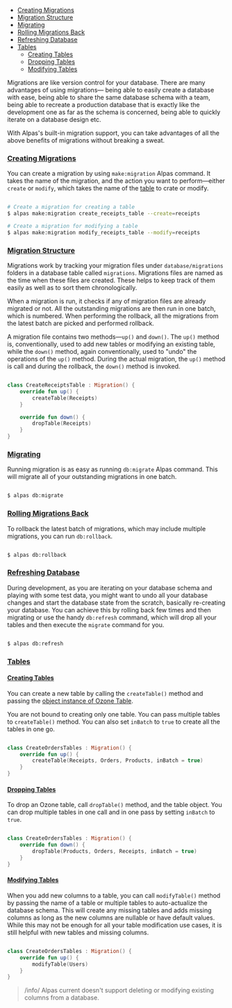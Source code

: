 - [Creating Migrations](#creating-migrations)
- [Migration Structure](#migration-structure) 
- [Migrating](#migrating)
- [Rolling Migrations Back](#rolling-migrations-back)
- [Refreshing Database](#refreshing-database)
- [Tables](#tables)
    - [Creating Tables](#creating-tables)
    - [Dropping Tables](#dropping-tables)
    - [Modifying Tables](#modifying-tables)
    
Migrations are like version control for your database. There are many advantages of using migrations—
being able to easily create a database with ease, being able to share the same database schema with
a team, being able to recreate a production database that is exactly like the development one as
far as the schema is concerned, being able to quickly iterate on a database design etc.

With Alpas's built-in migration support, you can take advantages of all the above benefits of
migrations without breaking a sweat.

<a name="creating-migrations"></a>
### [Creating Migrations](#creating-migrations)

You can create a migration by using `make:migration` Alpas command. It takes the name of the
migration, and the action you want to perform—either `create` or `modify`, which takes the
name of the [table](/docs/ozone#ozone-table) to crate or modify.

```bash

# Create a migration for creating a table
$ alpas make:migration create_receipts_table --create=receipts

# Create a migration for modifying a table
$ alpas make:migration modify_receipts_table --modify=receipts

```

<a name="migration-structure"></a>
### [Migration Structure](#migration-structure)

Migrations work by tracking your migration files under `database/migrations` folders in a database
table called `migrations`. Migrations files are named as the time when these files are created.
These helps to keep track of them easily as well as to sort them chronologically.

When a migration is run, it checks if any of migration files are already migrated or not. All the
outstanding migrations are then run in one batch, which is numbered. When performing the
rollback, all the migrations from the latest batch are picked and performed rollback.

A migration file contains two methods—`up()` and `down()`. The `up()` method is, conventionally, used
to add new tables or modifying an existing table, while the `down()` method, again conventionally,
used to "undo" the operations of the `up()` method. During the actual migration, the `up()`
method is call and during the rollback, the `down()` method is invoked.

<span class="line-numbers" data-start="6" data-file="database/migrations/2020_01_01_123456_create_receipts_table.kt">

```kotlin

class CreateReceiptsTable : Migration() {
    override fun up() {
        createTable(Receipts)
    }

    override fun down() {
        dropTable(Receipts)
    }
}

```

</span>

<a name="migrating"></a>
### [Migrating](#migrating)

Running migration is as easy as running `db:migrate` Alpas command. This will
migrate all of your outstanding migrations in one batch.

```bash

$ alpas db:migrate

```
<a name="rolling-migrations-back"></a>
### [Rolling Migrations Back](#rolling-migrations-back)

To rollback the latest batch of migrations, which may include multiple migrations, you can run `db:rollback`.

```bash

$ alpas db:rollback

```

<a name="refreshing-database"></a>
### [Refreshing Database](#refreshing-database)

During development, as you are iterating on your database schema and playing with some test data, you might want
to undo all your database changes and start the database state from the scratch, basically re-creating your
database. You can achieve this by rolling back few times and then migrating or use the handy `db:refresh`
command, which will drop all your tables and then execute the `migrate` command for you.

```bash

$ alpas db:refresh

```

<a name="tables"></a>
### [Tables](#tables)

<a name="creating-tables"></a>
#### [Creating Tables](#creating-tables)

You can create a new table by calling the `createTable()` method and passing
the [object instance of Ozone Table](/docs/ozone#ozone-table).

You are not bound to creating only one table. You can pass multiple tables to `createTable()`
method. You can also set `inBatch` to `true` to create all the tables in one go.

<span class="line-numbers" data-start="6" data-file="database/migrations/2020_01_01_123456_create_orders_tables.kt">

```kotlin

class CreateOrdersTables : Migration() {
    override fun up() {
        createTable(Receipts, Orders, Products, inBatch = true)
    }
}

```

</span>

<a name="dropping-tables"></a>
#### [Dropping Tables](#dropping-tables)

To drop an Ozone table, call `dropTable()` method, and the table object. You can drop multiple tables
in one call and in one pass by setting `inBatch` to `true`.

<span class="line-numbers" data-start="6" data-file="database/migrations/2020_01_01_123456_create_orders_tables.kt">

```kotlin

class CreateOrdersTables : Migration() {
    override fun down() {
        dropTable(Products, Orders, Receipts, inBatch = true)
    }
}

```

</span>

<a name="modifying-tables"></a>
#### [Modifying Tables](#modifying-tables)

When you add new columns to a table, you can call `modifyTable()` method by passing the name of a table or multiple
tables to auto-actualize the database schema. This will create any missing tables and adds missing columns
as long as the new columns are nullable or have default values. While this may not be enough for all
your table modification use cases, it is still helpful with new tables and missing columns.

<span class="line-numbers" data-start="6" data-file="database/migrations/2020_01_01_123456_modify_users_table.kt">

```kotlin

class CreateOrdersTables : Migration() {
    override fun up() {
        modifyTable(Users)
    }
}

```

</span>

>/info/ Alpas current doesn't support deleting or modifying existing columns from a database.
